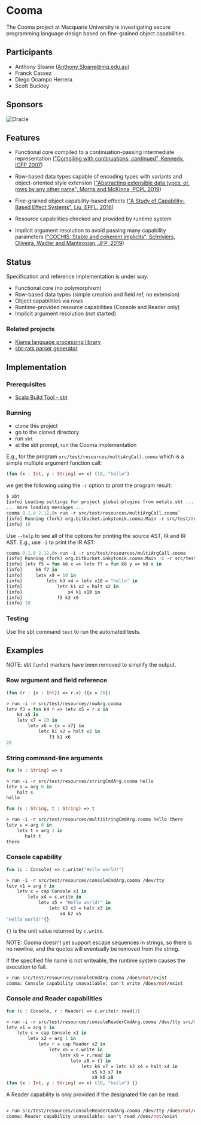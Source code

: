 # Cooma

The Cooma project at Macquarie University is investigating secure programming language design based on fine-grained object capabilities.

## Participants

* Anthony Sloane (Anthony.Sloane@mq.edu.au)
* Franck Cassez
* Diego Ocampo Herrera
* Scott Buckley

## Sponsors

![Oracle](https://plvmq.bitbucket.io/SAPLING/images/Oracle%20Red%20Badge.png)

## Features

* Functional core compiled to a continuation-passing intermediate representation (["Compiling with continuations, continued", Kennedy, ICFP 2007](https://doi.org/10.1145/1291151.1291179))

* Row-based data types capable of encoding types with variants and object-oriented style extension (["Abstracting extensible data types: or, rows by any other name", Morris and McKinna, POPL 2019](https://doi.org/10.1145/3290325))

* Fine-grained object capability-based effects (["A Study of Capability-Based Effect Systems", Liu, EPFL, 2016](https://github.com/liufengyun/stoic))

* Resource capabilities checked and provided by runtime system

* Implicit argument resolution to avoid passing many capability parameters (["COCHIS: Stable and coherent implicits", Schrivjers, Oliveira, Wadler and Mantirosian, JFP, 2019](http://dx.doi.org/10.1017/s0956796818000242))

## Status

Specification and reference implementation is under way.

* Functional core (no polymorphism)
* Row-based data types (simple creation and field ref, no extension)
* Object capabilities via rows
* Runtime-provided resource capabilities (Console and Reader only)
* Implicit argument resolution (not started)

### Related projects

* [Kiama language processing library](https://bitbucket.org/inkytonik/kiama)
* [sbt-rats parser generator](https://bitbucket.org/inkytonik/sbt-rats)

## Implementation

### Prerequisites

* [Scala Build Tool - sbt](https://www.scala-sbt.org)

### Running

* clone this project
* go to the cloned directory
* run `sbt`
* at the sbt prompt, run the Cooma implementation

E.g., for the program `src/test/resources/multiArgCall.cooma` which is a simple multiple argument function call:

```ml
(fun (x : Int, y : String) => x) (10, "hello")
```

we get the following using the `-r` option to print the program result:

```ml
$ sbt
[info] Loading settings for project global-plugins from metals.sbt ...
... more loading messages ...
cooma 0.1.0 2.12.8> run -r src/test/resources/multiArgCall.cooma`
[info] Running (fork) org.bitbucket.inkytonik.cooma.Main -r src/test/resources/multiArgCall.cooma
[info] 10
```

Use `--help` to see all of the options for printing the source AST, IR and IR AST. E.g., use `-i` to print the IR AST:

```ml
cooma 0.1.0 2.12.8> run -i -r src/test/resources/multiArgCall.cooma
[info] Running (fork) org.bitbucket.inkytonik.cooma.Main -i -r src/test/resources/multiArgCall.cooma
[info] letv f5 = fun k6 x => letv f7 = fun k8 y => k8 x in
[info]     k6 f7 in
[info]     letv x9 = 10 in
[info]         letc k3 x4 = letv x10 = "hello" in
[info]             letc k1 x2 = halt x2 in
[info]                 x4 k1 x10 in
[info]             f5 k3 x9
[info] 10
```

### Testing

Use the sbt command `test` to run the automated tests.

## Examples

NOTE: sbt `[info]` markers have been removed to simplify the output.

### Row argument and field reference

```ml
(fun (r : {x : Int}) => r.x) ({x = 20})

> run -i -r src/test/resources/rowArg.cooma
letv f3 = fun k4 r => letv x5 = r.x in
    k4 x5 in
    letv x7 = 20 in
        letv x6 = {x = x7} in
            letc k1 x2 = halt x2 in
                f3 k1 x6
20
```

### String command-line arguments

```ml
fun (s : String) => s

> run -i -r src/test/resources/stringCmdArg.cooma hello
letv s = arg 0 in
    halt s
hello

fun (s : String, t : String) => t

> run -i -r src/test/resources/multiStringCmdArg.cooma hello there
letv s = arg 0 in
    letv t = arg 1 in
       halt t
there
```

### Console capability

```ml
fun (c : Console) => c.write("Hello world!")

> run -i -r src/test/resources/consoleCmdArg.cooma /dev/tty
letv x1 = arg 0 in
    letv c = cap Console x1 in
        letv x4 = c.write in
            letv x5 = "Hello world!" in
                letc k2 x3 = halt x3 in
                    x4 k2 x5
"Hello world!"{}
```

`{}` is the unit value returned by `c.write`.

NOTE: Cooma doesn't yet support escape sequences in strings, so there is no newline, and the quotes will eventually be removed from the string.

If the specified file name is not writeable, the runtime system causes the execution to fail.

```ml
> run src/test/resources/consoleCmdArg.cooma /does/not/exist
cooma: Console capability unavailable: can't write /does/not/exist
```

### Console and Reader capabilities

```ml
fun (c : Console, r : Reader) => c.write(r.read())

> run -i -r src/test/resources/consoleReaderCmdArg.cooma /dev/tty src/test/resources/multiArgCall.cooma
letv x1 = arg 0 in
    letv c = cap Console x1 in
        letv x2 = arg 1 in
            letv r = cap Reader x2 in
                letv x5 = c.write in
                    letv x9 = r.read in
                        letv z8 = {} in
                            letc k6 x7 = letc k3 x4 = halt x4 in
                                x5 k3 x7 in
                                x9 k6 z8
(fun (x : Int, y : String) => x) (10, "hello") {}
```

A Reader capability is only provided if the designated file can be read.

```ml

> run src/test/resources/consoleReaderCmdArg.cooma /dev/tty /does/not/exist
cooma: Reader capability unavailable: can't read /does/not/exist
```
